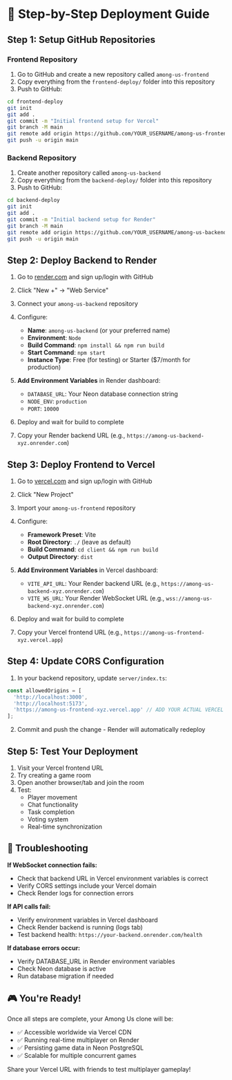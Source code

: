 # 🚀 Step-by-Step Deployment Guide

## Step 1: Setup GitHub Repositories

### Frontend Repository
1. Go to GitHub and create a new repository called `among-us-frontend`
2. Copy everything from the `frontend-deploy/` folder into this repository
3. Push to GitHub:
```bash
cd frontend-deploy
git init
git add .
git commit -m "Initial frontend setup for Vercel"
git branch -M main
git remote add origin https://github.com/YOUR_USERNAME/among-us-frontend.git
git push -u origin main
```

### Backend Repository  
1. Create another repository called `among-us-backend`
2. Copy everything from the `backend-deploy/` folder into this repository
3. Push to GitHub:
```bash
cd backend-deploy
git init
git add .
git commit -m "Initial backend setup for Render"
git branch -M main
git remote add origin https://github.com/YOUR_USERNAME/among-us-backend.git
git push -u origin main
```

## Step 2: Deploy Backend to Render

1. Go to [render.com](https://render.com) and sign up/login with GitHub
2. Click "New +" → "Web Service"
3. Connect your `among-us-backend` repository
4. Configure:
   - **Name**: `among-us-backend` (or your preferred name)
   - **Environment**: `Node`
   - **Build Command**: `npm install && npm run build`
   - **Start Command**: `npm start`
   - **Instance Type**: Free (for testing) or Starter ($7/month for production)

5. **Add Environment Variables** in Render dashboard:
   - `DATABASE_URL`: Your Neon database connection string
   - `NODE_ENV`: `production`
   - `PORT`: `10000`

6. Deploy and wait for build to complete
7. Copy your Render backend URL (e.g., `https://among-us-backend-xyz.onrender.com`)

## Step 3: Deploy Frontend to Vercel

1. Go to [vercel.com](https://vercel.com) and sign up/login with GitHub
2. Click "New Project"
3. Import your `among-us-frontend` repository
4. Configure:
   - **Framework Preset**: Vite
   - **Root Directory**: `./` (leave as default)
   - **Build Command**: `cd client && npm run build`
   - **Output Directory**: `dist`

5. **Add Environment Variables** in Vercel dashboard:
   - `VITE_API_URL`: Your Render backend URL (e.g., `https://among-us-backend-xyz.onrender.com`)
   - `VITE_WS_URL`: Your Render WebSocket URL (e.g., `wss://among-us-backend-xyz.onrender.com`)

6. Deploy and wait for build to complete
7. Copy your Vercel frontend URL (e.g., `https://among-us-frontend-xyz.vercel.app`)

## Step 4: Update CORS Configuration

1. In your backend repository, update `server/index.ts`:
```typescript
const allowedOrigins = [
  'http://localhost:3000',
  'http://localhost:5173',
  'https://among-us-frontend-xyz.vercel.app' // ADD YOUR ACTUAL VERCEL URL HERE
];
```

2. Commit and push the change - Render will automatically redeploy

## Step 5: Test Your Deployment

1. Visit your Vercel frontend URL
2. Try creating a game room
3. Open another browser/tab and join the room
4. Test:
   - Player movement
   - Chat functionality  
   - Task completion
   - Voting system
   - Real-time synchronization

## 🔧 Troubleshooting

**If WebSocket connection fails:**
- Check that backend URL in Vercel environment variables is correct
- Verify CORS settings include your Vercel domain
- Check Render logs for connection errors

**If API calls fail:**
- Verify environment variables in Vercel dashboard
- Check Render backend is running (logs tab)
- Test backend health: `https://your-backend.onrender.com/health`

**If database errors occur:**
- Verify DATABASE_URL in Render environment variables
- Check Neon database is active
- Run database migration if needed

## 🎮 You're Ready!

Once all steps are complete, your Among Us clone will be:
- ✅ Accessible worldwide via Vercel CDN
- ✅ Running real-time multiplayer on Render
- ✅ Persisting game data in Neon PostgreSQL
- ✅ Scalable for multiple concurrent games

Share your Vercel URL with friends to test multiplayer gameplay!
